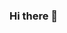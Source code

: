 ### Hi there 👋

<!--
**SaaifKhan/saaifkhan** is a ✨ _special_ ✨ repository because its `README.md` (this file) appears on your GitHub profile.

Here are some ideas to get you started:

- 🔭 I’m currently working on Android Development Using kotlin and MVVM
- 🌱 I’m currently learning More Advance Android Development(Rxjava2,and all) plus Doing Some Flutter Tutorials
- 👯 I’m looking to collaborate on Open Source Platforms
- 🤔 I’m looking for help with ...
- 💬 Ask me about ...
- 📫 How to reach me: Saif_khan09@hotmail.com
- 😄 Pronouns: ...
- ⚡ Fun fact: ...
-->
